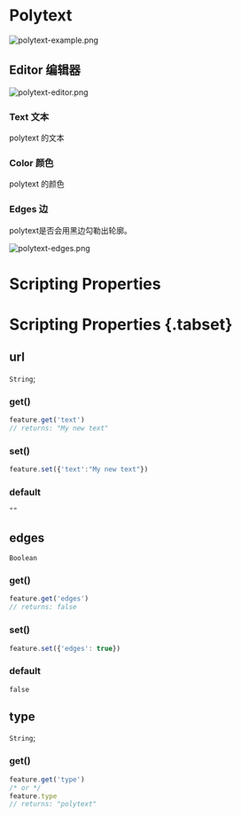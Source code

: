 # Polytext

![polytext-example.png](https://wiki.cryptovoxels.com/polytext-example.png)

## Editor 编辑器

![polytext-editor.png](https://wiki.cryptovoxels.com/polytext-editor.png)

### Text 文本

polytext 的文本

### Color 颜色

polytext 的颜色

### Edges 边

polytext是否会用黑边勾勒出轮廓。

![polytext-edges.png](https://wiki.cryptovoxels.com/polytext-edges.png)

# Scripting Properties
# Scripting Properties {.tabset}
## url
`String`; 

### get()

```js
feature.get('text')
// returns: "My new text"
```

### set()

```js
feature.set({'text':"My new text"})
```

### default

`""`


## edges
`Boolean`

### get()

```js
feature.get('edges')
// returns: false
```

### set()

```js
feature.set({'edges': true})
```

### default

`false`

## type
`String`; 

### get()

```js
feature.get('type')
/* or */
feature.type
// returns: "polytext"
```

